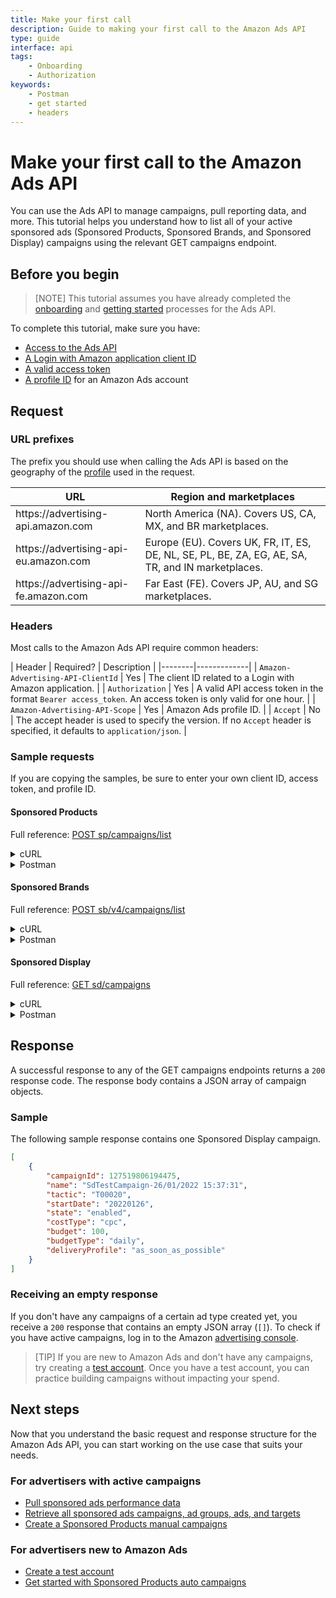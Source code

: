 ```yaml
---
title: Make your first call
description: Guide to making your first call to the Amazon Ads API
type: guide
interface: api
tags:
    - Onboarding
    - Authorization
keywords:
    - Postman
    - get started
    - headers
---
```


# Make your first call to the Amazon Ads API

You can use the Ads API to manage campaigns, pull reporting data, and more. This tutorial helps you understand how to list all of your active sponsored ads (Sponsored Products, Sponsored Brands, and Sponsored Display) campaigns using the relevant GET campaigns endpoint.

## Before you begin

>[NOTE] This tutorial assumes you have already completed the [onboarding](guides/onboarding/overview) and [getting started](guides/get-started/overview) processes for the Ads API. 

To complete this tutorial, make sure you have:

- [Access to the Ads API](guides/onboarding/apply-for-access)
- [A Login with Amazon application client ID](guides/onboarding/create-lwa-app)
- [A valid access token](guides/account-management/authorization/access-tokens)
- [A profile ID](guides/account-management/authorization/profiles) for an Amazon Ads account

## Request

### URL prefixes

The prefix you should use when calling the Ads API is based on the geography of the [profile](guides/account-management/authorization/profiles) used in the request.

| URL | Region and marketplaces |
| --- | --- |
| https://<span></span>advertising-api.amazon.com | North America (NA). Covers US, CA, MX, and BR marketplaces. |
| https://<span></span>advertising-api-eu.amazon.com | Europe (EU). Covers UK, FR, IT, ES, DE, NL, SE, PL, BE, ZA, EG, AE, SA, TR, and IN marketplaces. |
| https://<span></span>advertising-api-fe.amazon.com | Far East (FE). Covers JP, AU, and SG marketplaces. |

### Headers

Most calls to the Amazon Ads API require common headers:

| Header | Required? | Description | 
|--------|-------------|
| `Amazon-Advertising-API-ClientId` | Yes | The client ID related to a Login with Amazon application. |
| `Authorization` | Yes | A valid API access token in the format `Bearer access_token`. An access token is only valid for one hour. |
| `Amazon-Advertising-API-Scope` | Yes | Amazon Ads profile ID. |
| `Accept` | No |  The accept header is used to specify the version. If no `Accept` header is specified, it defaults to `application/json`. |

### Sample requests

If you are copying the samples, be sure to enter your own client ID, access token, and profile ID.

#### Sponsored Products

Full reference: [POST sp/campaigns/list](sponsored-products/3-0/openapi/prod#tag/Campaigns/operation/ListSponsoredProductsCampaigns)

<details class="details-bar">
    <summary>cURL</summary>

    <p>This example shows a list Sponsored Products campaigns request using the North America URL prefix.</p>

    ```bash
        curl --location --request POST 'https://advertising-api.amazon.com/sp/campaigns/list' \
        --header 'Amazon-Advertising-API-ClientId: amzn1.application-oa2-client.xxxxxxxxxx' \
        --header 'Amazon-Advertising-API-Scope: xxxxxxxxx' \
        --header 'Authorization: Bearer xxxxxxxxxxxx' \
        --header 'Accept: application/vnd.spCampaign.v3+json' \
        --header 'Content-Type: application/vnd.spCampaign.v3+json' \
    ```

</details>

<details class="details-bar">
    <summary>Postman</summary>

  1. Make sure you have the Amazon Ads API Postman collection and environment files imported into Postman. If you haven't completed Postman setup, see our [Postman tutorial](guides/postman). 
  2. From Postman, navigate to the **Amazon Ads API** collection. 
  3. Go to the **First call** folder and open the **`POST` List SP campaigns** endpoint.
  3. In the **Headers** tab, ensure your environment variables are populating properly.
  4. Send your request.

</details>

#### Sponsored Brands

Full reference: [POST sb/v4/campaigns/list](sponsored-brands/3-0/openapi/prod#tag/Campaigns/operation/ListSponsoredBrandsCampaigns)

<details class="details-bar">
    <summary>cURL</summary>

    <p>This example shows a list Sponsored Brands campaigns request using the North America URL prefix.</p>

    ```bash
        curl --location --request GET 'https://advertising-api.amazon.com/sb/v4/campaigns/list' \
        --header 'Amazon-Advertising-API-ClientId: amzn1.application-oa2-client.xxxxxxxxxx' \
        --header 'Amazon-Advertising-API-Scope: xxxxxxxxx' \
        --header 'Authorization: Bearer xxxxxxxxxxxx' \
        --header 'Accept: application/vnd.sbcampaignresource.v4+json'
        --header 'Content-Type: application/vnd.sbcampaignresource.v4+json'
    ```

</details>

<details class="details-bar">
    <summary>Postman</summary>

  1. Make sure you have the Amazon Ads API Postman collection and environment files imported into Postman. If you haven't completed Postman setup, see our [Postman tutorial](guides/postman). 
  2. From Postman, navigate to the **Amazon Ads API** collection. 
  3. Go to the **First call** folder and open the **`POST` List SB campaigns** endpoint.
  3. In the **Headers** tab, ensure your environment variables are populating properly.
  4. Send your request.

</details>

#### Sponsored Display

Full reference: [GET sd/campaigns](sponsored-display/3-0/openapi#tag/Campaigns/operation/listCampaigns)

<details class="details-bar">
    <summary>cURL</summary>

    <p>This example shows a GET Sponsored Display campaigns request using the North America URL prefix.</p>

    ```bash
        curl --location --request GET 'https://advertising-api.amazon.com/sd/campaigns' \
        --header 'Amazon-Advertising-API-ClientId: amzn1.application-oa2-client.xxxxxxxxxx' \
        --header 'Amazon-Advertising-API-Scope: xxxxxxxxx' \
        --header 'Authorization: Bearer xxxxxxxxxxxx' \
    ```

</details>

<details class="details-bar">
    <summary>Postman</summary>

  1. Make sure you have the Amazon Ads API Postman collection and environment files imported into Postman. If you haven't completed Postman setup, see our [Postman tutorial](guides/postman). 
  2. From Postman, navigate to the **Amazon Ads API** collection. 
  3. Go to the **First call** folder and open the **`GET` List SD campaigns** endpoint.
  3. In the **Headers** tab, ensure your environment variables are populating properly.
  4. Send your request.

</details>

## Response

A successful response to any of the GET campaigns endpoints returns a `200` response code. The response body contains a JSON array of campaign objects. 

### Sample

The following sample response contains one Sponsored Display campaign.

```json
[
    {
        "campaignId": 127519806194475,
        "name": "SdTestCampaign-26/01/2022 15:37:31",
        "tactic": "T00020",
        "startDate": "20220126",
        "state": "enabled",
        "costType": "cpc",
        "budget": 100,
        "budgetType": "daily",
        "deliveryProfile": "as_soon_as_possible"
    }
]      
```    

### Receiving an empty response

If you don't have any campaigns of a certain ad type created yet, you receive a `200` response that contains an empty JSON array (`[]`). To check if you have active campaigns, log in to the Amazon [advertising console](https://advertising.amazon.com/sign-in). 

>[TIP] If you are new to Amazon Ads and don't have any campaigns, try creating a [test account](guides/account-management/test-accounts/overview). Once you have a test account, you can practice building campaigns without impacting your spend.

## Next steps

Now that you understand the basic request and response structure for the Amazon Ads API, you can start working on the use case that suits your needs.

### For advertisers with active campaigns

- [Pull sponsored ads performance data](guides/reporting/v3/get-started)
- [Retrieve all sponsored ads campaigns, ad groups, ads, and targets](guides/exports/get-started)
- [Create a Sponsored Products manual campaigns](guides/sponsored-products/get-started/manual-campaigns)

### For advertisers new to Amazon Ads

- [Create a test account](guides/account-management/test-accounts/overview)
- [Get started with Sponsored Products auto campaigns](guides/sponsored-products/get-started/auto-campaigns)
